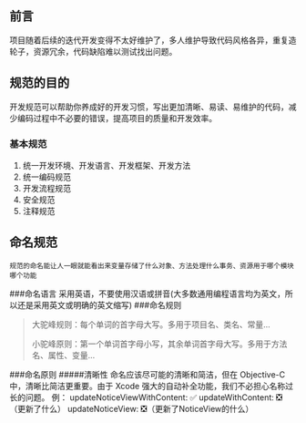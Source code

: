 ## 前言
项目随着后续的迭代开发变得不太好维护了，多人维护导致代码风格各异，重复造轮子，资源冗余，代码缺陷难以测试找出问题。

## 规范的目的
开发规范可以帮助你养成好的开发习惯，写出更加清晰、易读、易维护的代码，减少编码过程中不必要的错误，提高项目的质量和开发效率。
### 基本规范
1.  统一开发环境、开发语言、开发框架、开发方法
2.  统一编码规范
3.  开发流程规范
4.  安全规范
5.  注释规范

## 命名规范
	规范的命名能让人一眼就能看出来变量存储了什么对象、方法处理什么事务、资源用于哪个模块哪个功能
###命名语言
采用英语，不要使用汉语或拼音(大多数通用编程语言均为英文，所以还是采用英文或明确的英文缩写)
###命名规则

> 大驼峰规则：每个单词的首字母大写。多用于项目名、类名、常量...
> 
>  小驼峰原则：第一个单词首字母小写，其余单词首字母大写。多用于方法名、属性、变量...

###命名原则
#####清晰性
命名应该尽可能的清晰和简洁，但在 Objective-C 中，清晰比简洁更重要。由于 Xcode 强大的自动补全功能，我们不必担心名称过长的问题。
例： updateNoticeViewWithContent:			✅
updateWithContent:			❎（更新了什么）
updateNoticeView:			❎（更新了NoticeView的什么）
	